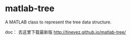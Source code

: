 matlab-tree
===========

A MATLAB class to represent the tree data structure.

doc：
去这里下载最新版 http://tinevez.github.io/matlab-tree/
